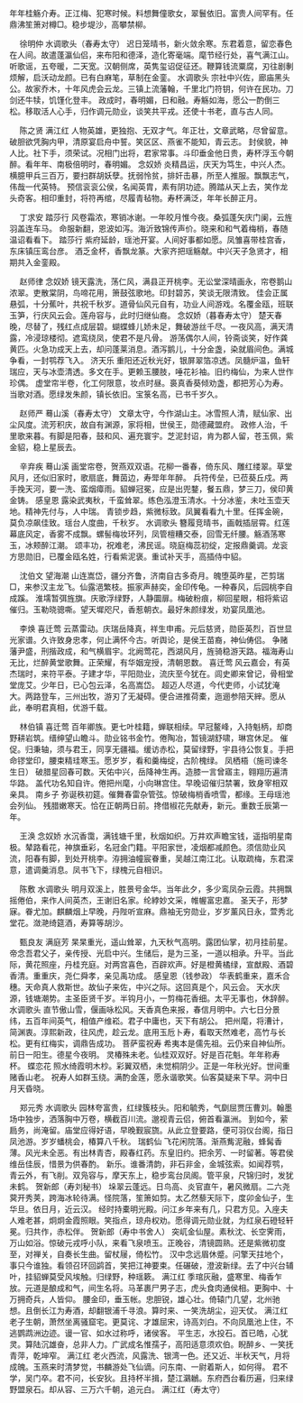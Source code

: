 <!-- { "loadSidebar": true } -->
年年桂觞介寿。正江梅、犯寒时候。料想舞僮歌女，翠鬟依旧。富贵人间罕有。任鼎沸笙箫对樽□。稳步堤沙，高攀禁柳。 

　
徐明仲
水调歌头（春寿太守）
迟日笼晴书，新火敛余寒。东君着意，留恋春色在人间。故遣蓬瀛仙侣，来布阳和德泽，造化寄毫端。麾节经行处，喜气满江山。 
听歌谣，五夸暖，二天宽。汉朝侧席，英隽玺诏促征还。鞭算钱流粟腐，刃往剧剸烦解，启沃动龙颜。已有白麻笔，草制在金銮。 
水调歌头
宗社中兴佐，廊庙黑头公。故家乔木，十年风虎会云龙。三镇上流藩翰，千里北门符钥，何许在民功。刀剑还牛犊，饥馑化登丰。 
政成时，春明媚，日和融。寿觞如海，愿公一酌倒三松。移取活人心手，归作调元勋业，谈笑共平戎。还使十书老，直与古人同。 

　
陈之贤
满江红
人物英雄，更独抱、无双才气。年正壮，文章武略，尽曾留意。破胆欲凭胸内甲，清原宴启舟中誓。笑区区、燕雀不能知，青云志。 
封侯貌，神人比。社下手，须荣试。况相门出将，君家常事。斗印垂金他日贵，寿杯浮玉今朝醉。看年年、南极倍明时，春明媚。 
念奴娇
炎精昌运，庆天为笃生，中兴人杰。横臆甲兵三百万，要扫群胡妖孽。抚弱怜贫，排奸击暴，所至人推服。飘飘志气，伟哉一代英特。 
预信衮衮公侯，名闻英胄，素有阴功迹。腾踏从天上去，笑作龙头奇客。相印重封，将符再绾，尽履青毡物。寿杯满泛，年年长醉正月。 

　
丁求安
踏莎行
风卷霜浓，寒销冰谢。一年皎月惟今夜。桑弧蓬矢庆门阑，云旌羽盖连车马。 
命服新翻，恩波如泻。海沂致锦传声价。晓来和和气着梅梢，春随温诏看看下。 
踏莎行
紫府延龄，瑶池开宴。人间好事都如愿。凤雏喜带桂宫香，东床镇压鸾台彦。 
酒乏金杯，香飘龙篆。大家齐把瑶觞献。中兴天子急贤才，相期共入金銮殿。 

　
赵师律
念奴娇
镜天露洗，荡仁风，满县正开桃李。无讼堂深晴画永，帘卷鹅山浓翠。吏散棠阴，鸟啼花用，箫鼓弦歌地。印封碧苏，笑谈无限清致。 
佳会正属悬弧，十分蕉叶，共祝千秋岁。道骨仙风元自有，功业人间游戏。名覆金瓯，班联玉笋，行庆风云会。莲舟容与，此时归继仙裔。 
念奴娇（暮春寿太守）
楚天春晚，尽替了，残红点成层碧。蝴蝶蜂儿娇未足，舞破游丝千尽。一夜风高，满天清露，冷浸琼楼彻。遮鸾绕凤，使君不是凡骨。 
游荡偶尔人间，铃斋谈笑，好作龚黄匹。火急功成天上去，却问蓬莱消息。酒泻鹅儿，十分金盏，染就眉间色。满城争看，一封鹗荐飞入。 
济天乐
重阳还近秋光好，银屏翠箔凉透。凤髓炉温，鱼轩瑞应，天与冰壶清透。多文在手。更赖玉腰肢，唾花衫袖。旧约梅仙，为来人世作珍偶。 
虚堂帘半卷，化工何限意，妆点时昼。裛真香葵倾劝盏，都把芳心为寿。当歌对酒。愿绿发朱颜，镇长依旧。宝箓名高，已书千岁久。 

　
赵师严
蓦山溪（春寿太守）
文章太守，今作湖山主。冰雪照人清，赋仙家、出尘风度。流芳积庆，故自有渊源，家将相，世侯王，勋德藏盟府。 
政修人治，千里歌来暮。有脚是阳春，鼓和风、遍充寰宇。芝泥封诏，肯为郡人留，苍玉佩，紫金貂，稳上星辰去。 

　
辛弃疾
蓦山溪
画堂帘卷，贺燕双双语。花柳一番春，倚东风、雕红缕翠。草堂风月，还似旧家时，歌扇底，舞茵边，寿斝年年醉。 
兵符传垒，已莅葵丘戍。两手挽天河，要一洗、蛮烟瘴雨。貂蝉冠冕，应是出兜鍪，餐五鼎，梦三刀，侯印黄金铸。 
感皇恩
露染武夷秋，千蛮耸翠。练色泓澄玉清水。十分冰鉴，未吐玉壶天地。精神先付与，人中瑞。 
青锁步趋，紫微标致。凤翼看看九十里。任挥金碗，莫负凉飙佳致。瑶台人度曲，千秋岁。 
水调歌头
簪履竞晴书，画戟插层霄。红莲幕底风定，香雾不成飘。螺髻梅妆环列，凤管檀糟交泰，回雪无纤腰。觞酒荡寒玉，冰颊醉江潮。 
颂丰功，祝难老，沸民谣。晓庭梅蕊初绽，定报鼎羹调。龙衮方思勋旧，已覆金瓯名姓，行看紫泥褒。重试补天手，高插侍中貂。 

　
沈伯文
望海潮
山连嵩岱，疆分齐鲁，济南自古多奇月。魄堕英昨星，芒剪瑞□，来参汉主龙飞。仙露浥繁枝。振家声赫奕，金印传龟。一种春风，后园桃李自成蹊。 
淮壖暂弭旌旗。庆歌浮绿野，人静圜扉。梅破粉痕，柳回星眼，相将紫诏催归。玉勒晓骢嘶。望天墀咫尺，香惹朝衣。最好朱颜绿发，劝宴凤凰池。 

　
李焕
喜迁莺
云蒸雷动。庆瑞岳降真，祥生申甫。元后慈贤，勋臣英烈，百世显光家谱。久许致身忠孝，何止满怀今古。听舆论，是侯王苗裔，神仙俦侣。 
争赌藩尹盛，刑揩政成，和气横眉宇。北阙莺花，西湖风月，旌骑稳游天路。福海寿山无比，烂醉黄堂歌舞。正荣耀，有华姻宠授，清朝恩数。 
喜迁莺
风云嘉会，有英杰瑞时，来符平泰。子建才华，平阳勋业，流庆至今犹在。闾史卿来曾记，骨相堂堂庞艾。少年日，已心包云泽，名高嵩岱。 
超迈人尽道，今代吏师，小试犹淹大。两路登车，三州出牧，游刃了无凝碍。便合进推荷橐，迤逦参陪天縡。愿从此，奉明君真相，优游千载。 

　
林伯镇
喜迁莺
百年卿族。更七叶桂籍，蝉联相续。早冠鳌峰，入持魁柄，却商野耕岩筑。缙绅望山瞻斗。勋业铭书金竹。倦陶冶，暂镜湖舒啸，琳宫休足。 
催促。归秉轴，须与君王，同享无疆福。缓访赤松，莫留绿野，宇县待公恢复。手把命镠堂印，腰束精珪寒玉。愿岁岁，看和羹梅绽，古阶槐绿。 
凤栖梧（施司谏冬生日）
破腊星回春可数。天佑中兴，岳降神生再。造膝一言曾寤主，翱翔历遍清华路。 
盖代功名知自许。倦把州麾，小向琳宫住。早晚诏催归禁署，致身宰相双亲具。 
南乡子
弥诞秩初筵。催舞春雷杂管弦。惊破梅梢香喷雪，都缘。王母瑶池会列仙。 
残腊嫩寒天。恰在正朝两日前。搀借椒花先献寿，新元。重数壬辰第一年。 

　
王涣
念奴娇
水沉香霭，满钱塘千里，秋烟如织。万井欢声瞻宝钱，遥指明星南极。辇路看花，神旗垂彩，名冠金门籍。平阳家世，凌烟都减颜色。须信勋业风流，阳春有脚，到处开桃李。洊拥油幢宸眷重，吴越江南江北。认取疏梅，东君深意，遣调羹消息。凤书飞下，绿槐元自相识。 

　
陈敷
水调歌头
明月双溪上，胜景号金华。当年此夕，多少鸾凤杂云霞。共拥飘摇倦伯，来作人间英杰，王谢旧名家。纶綍妙文采，帷幄富忠嘉。 
圣天子，形梦寐。眷尤加。麒麟烟上早晚，丹陛听宣麻。鼎袖无穷勋业，岁岁薰风日永，萱秀北堂花。潋滟绮筵酒，寿算等胡沙。 

　
甄良友
满庭芳
杲杲重光，遥山耸翠，九天秋气高明。露团仙掌，初月挂前星。帝念吾君父子，亲传授、光启中兴。生储后，是为三圣，一道以相承。升平。当此际，黄花照座，丹桂充庭。对两宫喜色，百辟欢声。好是橙黄橘绿，宣猷殿、酒碧香清。重重庆，尧仁舜孝，亲见禹功成。 
感皇恩（钱参政）
华表鹤重来，嘉禾合穗。天命真人救斯世。故仙子来佐，中兴之际。这回真是个，风云会。 
天水庆源，钱塘潮势。主圣臣贤千岁。半钩月小，一剪梅花香细。太平无事也，休辞醉。 
水调歌头
直节傲山雪，偃画咏松风。天香真色来报，春信月明中。六七日分景纬，五百年间英气，相值产维崧。君子中庸也，天下有胡公。 
把州麾，将漕计，简渊衷。淳熙新政，往风虎，趁云龙。底用玉卮卜寿，看取天然难老，高竹与长松。更有红梅实，调鼎告成功。 
菩萨蛮祝寿
希夷本是儒先祖。云仍来自神仙所。前日一阳生。德星今夜明。 
灵椿殊未老。仙桂双双好。好是百花魁。年年称寿杯。 
蝶恋花
照水绮霞明木杪。彩翼双栖，未觉桐阴少。正是一年秋光好。世间重赌香山老。 
祝寿人如群玉绕。满酌金莲，愿永谐歌笑。仙客莫疑来下早。洞中日月天昏晓。 

　
郑元秀
水调歌头
园林夸富贵，红绿簇枝头。阳和毓秀，气劘屈贾压曹刘。翰墨场中独步，洒落胸中万卷，横截百川流。邈视青云侣，俯首看瀛洲。 
到如今，萦扃务，尚淹留。庙堂应得好语，早晚觐宸旒。从此立登要路，便可羽仪台阁，指日凤池游。岁岁蟠桃会，椿算八千秋。 
瑞鹤仙
飞花闲院落。渐燕觜泥融，蜂髯香薄。风光未全恶。有出林青杏，殿春红药。东皇旧约。把余芳、一时留著。等君侯维岳佳辰，惜景为供春酌。 
新乐。谁番清韵，非石非金，金城弦索。如闻荐鹗，青云外，有飞削。双凫容与，摩天东上，稳步鸾台凤阁。管平泉，尺锦归时，发犹未鹤。 
贺新郎（寿刘秘书）
垛翠云蓬远。日鸟高、炎官直午，暑风微扇。二六尧蓂开秀荚，跨海冰轮待满。怪院落，笙箫如剪。太乙然藜天际下，度卯金仙子，生华旦。依日月，近云汉。 
经时持橐明光殿。问江乡年来有几，只君方见。入座夫人难老甚，炯炯金霞照眼。笑指点，琼舟权劝。愿得调元勋业就，为红泉石磴轻轩冕。归共作，赤松伴。 
贺新郎（寿中书舍人）
突屼金仙屋。素秋沈、长空霁雨，万山如浴。惊破元戎呼小队，来看飞泉喷玉。正晚谷，清镜圆熟。还是紫微初度至，对禅关，自奏长生曲。留杖屦，倚松竹。 
汉中念远眉休蹙。问擎天拄地个，事只今谁独。看领召环回鹢首，笑把江神要束。任碾破，澄波新绿。去了中兴台辅叶，挂貂蝉莫受风埃触。归绿野，种瑶簌。 
满江红
季琯灰融，盛寒里、梅香乍放。元道是酿成和气，间生名将。马革裹尸男子志，虎头食肉通侯相。更胸中、十万拥奇兵，人皆仰。 
腰金印，垂玉帐。忠胆锐，雄心壮。倚辕门几望，北州驰想。且倒长江为寿酒，却翻银浦千寻浪。算时来、一笑洗胡尘，迎天仗。 
满江红
老子生朝，萧然坐离骚窟宅。更莫诧、才雄屈宋，诗高刘白。不向凤凰池上住，不逃鹦鹉洲边迹。谩一官、如水过称呼，诸侯客。 
平生志，水投石。首已皓，心犹灵。算陆沉雄奋，总非人力。广武成名惟孺子，高阳适意须欢伯。睨醉乡、一笑抚青萍，乾坤窄。 
满江红
老火西流，风露洗、银湾一色。还又近、半秋天气，月将成魄。玉燕来时清梦觉，书麟游处飞仙谪。问东南、一尉着斯人，如何得。 
君不学，吴门卒。君不问，长安狄。且持杯半揖，楚江鸂鶒。东府西台看历遍，归来绿野盟泉石。却从容、三万六千朝，追元白。 
满江红（寿太守）
